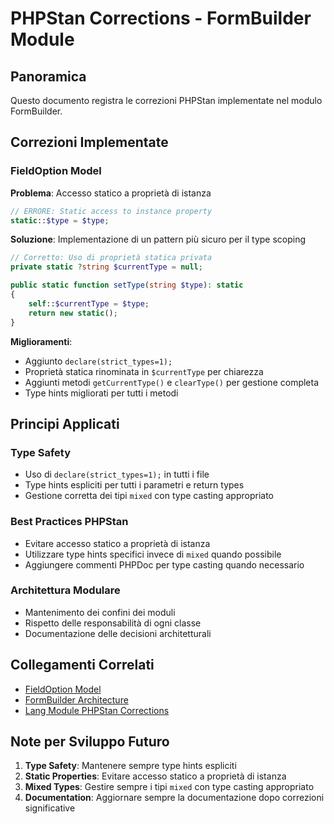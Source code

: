 # PHPStan Corrections - FormBuilder Module

## Panoramica
Questo documento registra le correzioni PHPStan implementate nel modulo FormBuilder.

## Correzioni Implementate

### FieldOption Model

**Problema**: Accesso statico a proprietà di istanza
```php
// ERRORE: Static access to instance property
static::$type = $type;
```

**Soluzione**: Implementazione di un pattern più sicuro per il type scoping
```php
// Corretto: Uso di proprietà statica privata
private static ?string $currentType = null;

public static function setType(string $type): static
{
    self::$currentType = $type;
    return new static();
}
```

**Miglioramenti**:
- Aggiunto `declare(strict_types=1);`
- Proprietà statica rinominata in `$currentType` per chiarezza
- Aggiunti metodi `getCurrentType()` e `clearType()` per gestione completa
- Type hints migliorati per tutti i metodi

## Principi Applicati

### Type Safety
- Uso di `declare(strict_types=1);` in tutti i file
- Type hints espliciti per tutti i parametri e return types
- Gestione corretta dei tipi `mixed` con type casting appropriato

### Best Practices PHPStan
- Evitare accesso statico a proprietà di istanza
- Utilizzare type hints specifici invece di `mixed` quando possibile
- Aggiungere commenti PHPDoc per type casting quando necessario

### Architettura Modulare
- Mantenimento dei confini dei moduli
- Rispetto delle responsabilità di ogni classe
- Documentazione delle decisioni architetturali

## Collegamenti Correlati

- [FieldOption Model](./field-option-model.md)
- [FormBuilder Architecture](./architecture.md)
- [Lang Module PHPStan Corrections](../Lang/docs/phpstan-corrections.md)

## Note per Sviluppo Futuro

1. **Type Safety**: Mantenere sempre type hints espliciti
2. **Static Properties**: Evitare accesso statico a proprietà di istanza
3. **Mixed Types**: Gestire sempre i tipi `mixed` con type casting appropriato
4. **Documentation**: Aggiornare sempre la documentazione dopo correzioni significative 